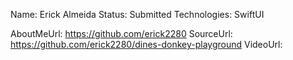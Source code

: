 Name: Erick Almeida
Status: Submitted
Technologies: SwiftUI

AboutMeUrl: https://github.com/erick2280
SourceUrl: https://github.com/erick2280/dines-donkey-playground
VideoUrl: 

<!---
EXAMPLE
Name: John Appleseed
Status: Submitted <or> Winner <or> Distinguished <or> Rejected
Technologies: SwiftUI, RealityKit, CoreGraphic

AboutMeUrl: https://linkedin.com/in/johnappleseed
SourceUrl: https://github.com/johnappleseed/wwdc2025
VideoUrl: https://youtu.be/ABCDE123456
-->
